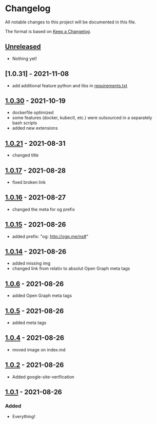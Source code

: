 # Changelog

All notable changes to this project will be documented in this file.

The format is based on [Keep a Changelog](https://keepachangelog.com/en/1.0.0/).

## [Unreleased]

- Nothing yet!  

## [1.0.31] - 2021-11-08

- add additional feature python and libs in [requirements.txt](.devcontainer/python/requirements.txt)

## [1.0.30] - 2021-10-19

- dockerfile optimized  
- some features (docker, kubectl, etc.) were outsourced in a separately bash scripts
- added new extensions

## [1.0.21] - 2021-08-31

- changed title

## [1.0.17] - 2021-08-28

- fixed broken link

## [1.0.16] - 2021-08-27

- changed the meta for og prefix
  
## [1.0.15] - 2021-08-26

- added prefix: "og: http://ogp.me/ns#"

## [1.0.14] - 2021-08-26

- added missing img
- changed link from relativ to absolut Open Graph meta tags

## [1.0.6] - 2021-08-26

- added Open Graph meta tags

## [1.0.5] - 2021-08-26

- added meta tags

## [1.0.4] - 2021-08-26

- moved image on index.md

## [1.0.2] - 2021-08-26

- Added google-site-verification
  
## [1.0.1] - 2021-08-26

### Added

- Everything!

[Unreleased]: https://github.com/draschke/vsc-sap-hana-mta-dev-env-node14x/compare/v1.0.32...HEAD
[1.0.30]: https://github.com/draschke/vsc-sap-hana-mta-dev-env-node14x/compare/v1.0.30...v1.0.31
[1.0.30]: https://github.com/draschke/vsc-sap-hana-mta-dev-env-node14x/compare/v1.0.21...v1.0.30
[1.0.21]: https://github.com/draschke/vsc-sap-hana-mta-dev-env-node14x/compare/v1.0.17...v1.0.21
[1.0.17]: https://github.com/draschke/vsc-sap-hana-mta-dev-env-node14x/compare/v1.0.16...v1.0.17
[1.0.16]: https://github.com/draschke/vsc-sap-hana-mta-dev-env-node14x/compare/v1.0.15...v1.0.16
[1.0.15]: https://github.com/draschke/vsc-sap-hana-mta-dev-env-node14x/compare/v1.0.14...v1.0.15
[1.0.14]: https://github.com/draschke/vsc-sap-hana-mta-dev-env-node14x/compare/v1.0.6...v1.0.14
[1.0.6]: https://github.com/draschke/vsc-sap-hana-mta-dev-env-node14x/compare/v1.0.5...v1.0.6
[1.0.5]: https://github.com/draschke/vsc-sap-hana-mta-dev-env-node14x/compare/v1.0.4...v1.0.5
[1.0.4]: https://github.com/draschke/vsc-sap-hana-mta-dev-env-node14x/compare/v1.0.2...v1.0.4
[1.0.2]: https://github.com/draschke/vsc-sap-hana-mta-dev-env-node14x/compare/v1.0.1...v1.0.2
[1.0.1]: https://github.com/draschke/vsc-sap-hana-mta-dev-env-node14x/compare/v1.0.0...v1.0.1
